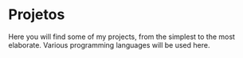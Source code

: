 # Projetos
Here you will find some of my projects, from the simplest to the most elaborate. Various programming languages ​​will be used here.

